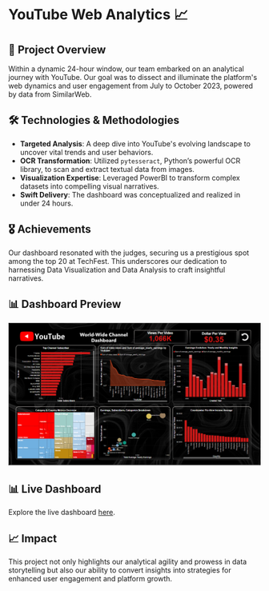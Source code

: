 # YouTube Web Analytics 📈

## 🌟 Project Overview

Within a dynamic 24-hour window, our team embarked on an analytical journey with YouTube. Our goal was to dissect and illuminate the platform's web dynamics and user engagement from July to October 2023, powered by data from SimilarWeb.

## 🛠️ Technologies & Methodologies

- **Targeted Analysis**: A deep dive into YouTube's evolving landscape to uncover vital trends and user behaviors.
- **OCR Transformation**: Utilized `pytesseract`, Python’s powerful OCR library, to scan and extract textual data from images.
- **Visualization Expertise**: Leveraged PowerBI to transform complex datasets into compelling visual narratives.
- **Swift Delivery**: The dashboard was conceptualized and realized in under 24 hours.

## 🎖 Achievements

Our dashboard resonated with the judges, securing us a prestigious spot among the top 20 at TechFest. This underscores our dedication to harnessing Data Visualization and Data Analysis to craft insightful narratives.

## 📊 Dashboard Preview

![Dashboard Preview](https://github.com/Aakashdeep-Srivastava/Youtube-web-analytics/blob/main/Dashboard.png)

## 📊 Live Dashboard

Explore the live dashboard [here](https://www.novypro.com/project/youtube-ads-revenue-worldwide-power-bi).

## 📈 Impact

This project not only highlights our analytical agility and prowess in data storytelling but also our ability to convert insights into strategies for enhanced user engagement and platform growth.
